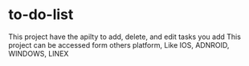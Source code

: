 # to-do-list
This project have the apilty to add, delete, and edit tasks you add
This project can be accessed form others platform, Like IOS, ADNROID, WINDOWS, LINEX

